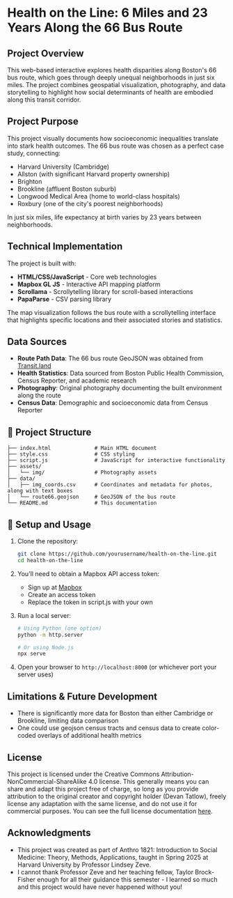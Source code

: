 # Health on the Line: 6 Miles and 23 Years Along the 66 Bus Route

## Project Overview

This web-based interactive explores health disparities along Boston's 66 bus route, which goes through deeply unequal neighborhoods in just six miles. The project combines geospatial visualization, photography, and data storytelling to highlight how social determinants of health are embodied along this transit corridor.


## Project Purpose

This project visually documents how socioeconomic inequalities translate into stark health outcomes. The 66 bus route was chosen as a perfect case study, connecting:

- Harvard University (Cambridge)
- Allston (with significant Harvard property ownership)
- Brighton
- Brookline (affluent Boston suburb)
- Longwood Medical Area (home to world-class hospitals)
- Roxbury (one of the city's poorest neighborhoods)

In just six miles, life expectancy at birth varies by 23 years between neighborhoods.

## Technical Implementation

The project is built with:

- **HTML/CSS/JavaScript** - Core web technologies
- **Mapbox GL JS** - Interactive API mapping platform
- **Scrollama** - Scrollytelling library for scroll-based interactions
- **PapaParse** - CSV parsing library

The map visualization follows the bus route with a scrollytelling interface that highlights specific locations and their associated stories and statistics.

## Data Sources

- **Route Path Data**: The 66 bus route GeoJSON was obtained from [Transit.land](https://www.transit.land)
- **Health Statistics**: Data sourced from Boston Public Health Commission, Census Reporter, and academic research
- **Photography**: Original photography documenting the built environment along the route
- **Census Data**: Demographic and socioeconomic data from Census Reporter

## 📁 Project Structure

```
├── index.html              # Main HTML document
├── style.css               # CSS styling
├── script.js               # JavaScript for interactive functionality
├── assets/
│   └── img/                # Photography assets
├── data/
│   ├── img_coords.csv      # Coordinates and metadata for photos, along with text boxes
│   └── route66.geojson     # GeoJSON of the bus route
└── README.md               # This documentation
```

## 🚀 Setup and Usage

1. Clone the repository:
   ```bash
   git clone https://github.com/yourusername/health-on-the-line.git
   cd health-on-the-line
   ```

2. You'll need to obtain a Mapbox API access token:
   - Sign up at [Mapbox](https://www.mapbox.com/)
   - Create an access token
   - Replace the token in script.js with your own

3. Run a local server:
   ```bash
   # Using Python (one option)
   python -m http.server
   
   # Or using Node.js
   npx serve
   ```

4. Open your browser to `http://localhost:8000` (or whichever port your server uses)


## Limitations & Future Development

- There is significantly more data for Boston than either Cambridge or Brookline, limiting data comparison
- One could use geojson census tracts and census data to create color-coded overlays of additional health metrics

## License

This project is licensed under the Creative Commons Attribution-NonCommercial-ShareAlike 4.0 license. This generally means you can share and adapt this project free of charge, so long as you provide attribution to the original creator and copyright holder (Devan Tatlow), freely license any adaptation with the same license, and do not use it for commercial purposes. You can see the full license documentation [here](https://creativecommons.org/licenses/by-nc-sa/4.0/).

## Acknowledgments

- This project was created as part of Anthro 1821: Introduction to Social Medicine: Theory, Methods, Applications, taught in Spring 2025 at Harvard University by Professor Lindsey Zeve.
- I cannot thank Professor Zeve and her teaching fellow, Taylor Brock-Fisher enough for all their guidance this semester - I learned so much and this project would have never happened without you!
